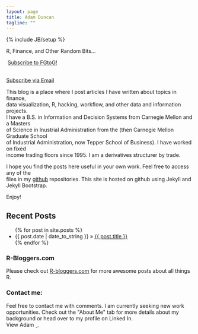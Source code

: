 ```yaml
---
layout: page
title: Adam Duncan
tagline: ""
---
```

{% include JB/setup %}

<p class="mytagline">R, Finance, and Other Random Bits...</p>   


<div class="rss-chicklet">
	<p><a href="http://feeds.feedburner.com/FromGuinnessToGarch" rel="alternate" type="application/rss+xml"><img src="//feedburner.google.com/fb/images/pub/feed-icon16x16.png" alt="" style="vertical-align:middle;border:0"/></a>&nbsp;<a href="http://feeds.feedburner.com/FromGuinnessToGarch" rel="alternate" type="application/rss+xml">Subscribe to FGtoG!</a></p>
	<br>
	<a href="http://feedburner.google.com/fb/a/mailverify?uri=FromGuinnessToGARCH&amp;loc=en_US">Subscribe via Email</a>
</div>

This blog is a place where I post articles I have written about topics in finance,  
data visualization, R, hacking, workflow, and other data and information projects.  
I have a B.S. in Information and Decision Systems from Carnegie Mellon and a Masters  
of Science in Inustrial Administration from the (then Carnegie Mellon Graduate School  
of Industrial Administration, now Tepper School of Business). I have worked on fixed  
income trading floors since 1995. I am a derivatives structurer by trade.   

I hope you find the posts here useful in your own work. Feel free to access any of the   
files in my [github](https://github.com/gtog) repositories. This site is hosted on github
using Jekyll and Jekyll Bootstrap.  

Enjoy!  

## Recent Posts

<ul class="posts">
  {% for post in site.posts %}
    <li><span>{{ post.date | date_to_string }}</span> &raquo; <a href="{{ BASE_PATH }}{{ post.url }}">{{ post.title }}</a></li>
  {% endfor %}
</ul>


### R-Bloggers.com
Please check out [R-bloggers.com](http://www.r-bloggers.com) for more awesome posts about all things R.


### Contact me:
Feel free to contact me with comments. 
I am currently seeking new work opportunities. Check out the "About Me" tab for more  details about my background or head over to my profile on Linked In.  
<a href="http://www.linkedin.com/in/adamcduncan">
 	<img src="http://www.linkedin.com/img/webpromo/btn_profile_bluetxt_80x15.png" width="80" height="15" border="0" alt="View Adam Duncan's profile on LinkedIn">
 </a>.